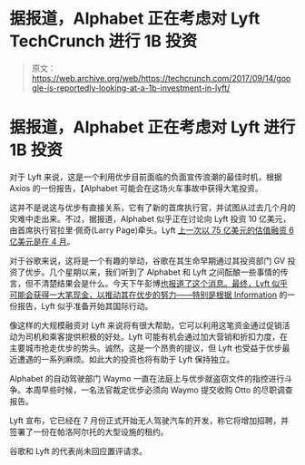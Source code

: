 # 据报道，Alphabet 正在考虑对 Lyft TechCrunch 进行 1B 投资

> 原文：<https://web.archive.org/web/https://techcrunch.com/2017/09/14/google-is-reportedly-looking-at-a-1b-investment-in-lyft/>

# 据报道，Alphabet 正在考虑对 Lyft 进行 1B 投资

对于 Lyft 来说，这是一个利用优步目前面临的负面宣传浪潮的最佳时机，根据 Axios 的一份报告，【Alphabet 可能会在这场火车事故中获得大笔投资。

这并不是说这与优步有直接关系，它有了新的首席执行官，并试图从过去几个月的灾难中走出来。不过，据报道，Alphabet 似乎正在讨论向 Lyft 投资 10 亿美元，由首席执行官拉里·佩奇(Larry Page)牵头。Lyft [上一次以 75 亿美元的估值融资 6 亿美元是在 4 月](https://web.archive.org/web/20221025223416/https://beta.techcrunch.com/2017/04/11/lyft-raises-600m-at-7-5b-valuation/)。

对于谷歌来说，这将是一个有趣的举动，谷歌在其生命早期通过其投资部门 GV 投资了优步。几个星期以来，我们听到了 Alphabet 和 Lyft 之间酝酿一些事情的传言，但不清楚结果会是什么。今天下午彭博[也报道了这个消息。最终，Lyft 似乎可能会获得一大笔现金，以推动其在优步的努力——特别是根据 Information](https://web.archive.org/web/20221025223416/http://www.bloomberg.com/news/articles/2017-09-14/alphabet-is-said-to-consider-lyft-investment-of-about-1-billion) 的一份报告，Lyft 似乎准备开始其国际行动。

像这样的大规模融资对 Lyft 来说将有很大帮助，它可以利用这笔资金通过促销活动为司机和乘客提供积极的好处。Lyft 可能有机会通过加大营销和折扣力度，在主要城市抢走优步的势头。诚然，这是一个昂贵的提议，但 Lyft 也受益于优步最近遭遇的一系列麻烦。如此大的投资也将有助于 Lyft 保持独立。

Alphabet 的自动驾驶部门 Waymo 一直在法庭上与优步就盗窃文件的指控进行斗争。本周早些时候，一名法官裁定优步必须向 Waymo 提交收购 Otto 的尽职调查报告。

Lyft 宣布，它已经在 7 月份正式开始无人驾驶汽车的开发，称它将增加招聘，并签署了一份在帕洛阿尔托的大型设施的租约。

谷歌和 Lyft 的代表尚未回应置评请求。